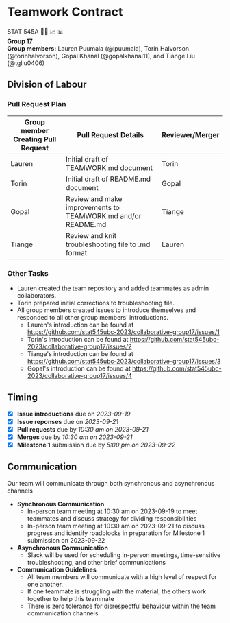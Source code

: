 # Teamwork Contract
STAT 545A :technologist: :chart_with_upwards_trend: :bar_chart:  
**Group 17**  
**Group members:** Lauren Puumala (@lpuumala), Torin Halvorson (@torinhalvorson), Gopal Khanal (@gopalkhanal11), and Tiange Liu (@tgliu0406)

## Division of Labour
### Pull Request Plan
  
Group member Creating Pull Request | Pull Request Details | Reviewer/Merger
-----------------------------------|----------------------|----------------
Lauren | Initial draft of TEAMWORK.md document | Torin
Torin | Initial draft of README.md document | Gopal
Gopal | Review and make improvements to TEAMWORK.md and/or README.md | Tiange
Tiange | Review and knit troubleshooting file to .md format | Lauren

### Other Tasks  
- Lauren created the team repository and added teammates as admin collaborators.
- Torin prepared initial corrections to troubleshooting file.
- All group members created issues to introduce themselves and responded to all other group members' introductions.
  - Lauren's introduction can be found at https://github.com/stat545ubc-2023/collaborative-group17/issues/1
  - Torin's introduction can be found at https://github.com/stat545ubc-2023/collaborative-group17/issues/2
  - Tiange's introduction can be found at https://github.com/stat545ubc-2023/collaborative-group17/issues/3
  - Gopal's introduction can be found at https://github.com/stat545ubc-2023/collaborative-group17/issues/4

## Timing
- [x] **Issue introductions** due on *2023-09-19*
- [x] **Issue reponses** due on *2023-09-21*
- [x] **Pull requests** due by *10:30 am on 2023-09-21*  
- [x] **Merges** due by *10:30 am on 2023-09-21*
- [x] **Milestone 1** submission due by *5:00 pm on 2023-09-22*

## Communication  
Our team will communicate through both synchronous and asynchronous channels
- **Synchronous Communication**
  * In-person team meeting at 10:30 am on 2023-09-19 to meet teammates and discuss strategy for dividing responsibilities
  * In-person team meeting at 10:30 am on 2023-09-21 to discuss progress and identify roadblocks in preparation for Milestone 1 submission on 2023-09-22
- **Asynchronous Communication**
  * Slack will be used for scheduling in-person meetings, time-sensitive troubleshooting, and other brief communications
- **Communication Guidelines**
  * All team members will communicate with a high level of respect for one another.
  * If one teammate is struggling with the material, the others work together to help this teammate
  * There is zero tolerance for disrespectful behaviour within the team communication channels
